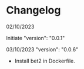 # Changelog

02/10/2023

Initiate
 "version": "0.0.1"

03/10/2023
"version": "0.0.6"
- Install bet2 in Dockerfile. 
  